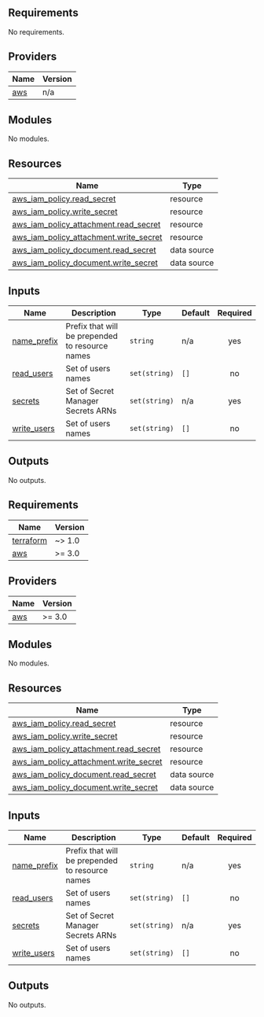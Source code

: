## Requirements

No requirements.

## Providers

| Name | Version |
|------|---------|
| <a name="provider_aws"></a> [aws](#provider\_aws) | n/a |

## Modules

No modules.

## Resources

| Name | Type |
|------|------|
| [aws_iam_policy.read_secret](https://registry.terraform.io/providers/hashicorp/aws/latest/docs/resources/iam_policy) | resource |
| [aws_iam_policy.write_secret](https://registry.terraform.io/providers/hashicorp/aws/latest/docs/resources/iam_policy) | resource |
| [aws_iam_policy_attachment.read_secret](https://registry.terraform.io/providers/hashicorp/aws/latest/docs/resources/iam_policy_attachment) | resource |
| [aws_iam_policy_attachment.write_secret](https://registry.terraform.io/providers/hashicorp/aws/latest/docs/resources/iam_policy_attachment) | resource |
| [aws_iam_policy_document.read_secret](https://registry.terraform.io/providers/hashicorp/aws/latest/docs/data-sources/iam_policy_document) | data source |
| [aws_iam_policy_document.write_secret](https://registry.terraform.io/providers/hashicorp/aws/latest/docs/data-sources/iam_policy_document) | data source |

## Inputs

| Name | Description | Type | Default | Required |
|------|-------------|------|---------|:--------:|
| <a name="input_name_prefix"></a> [name\_prefix](#input\_name\_prefix) | Prefix that will be prepended to resource names | `string` | n/a | yes |
| <a name="input_read_users"></a> [read\_users](#input\_read\_users) | Set of users names | `set(string)` | `[]` | no |
| <a name="input_secrets"></a> [secrets](#input\_secrets) | Set of Secret Manager Secrets ARNs | `set(string)` | n/a | yes |
| <a name="input_write_users"></a> [write\_users](#input\_write\_users) | Set of users names | `set(string)` | `[]` | no |

## Outputs

No outputs.

<!-- BEGIN_TF_DOCS -->
## Requirements

| Name | Version |
|------|---------|
| <a name="requirement_terraform"></a> [terraform](#requirement\_terraform) | ~> 1.0 |
| <a name="requirement_aws"></a> [aws](#requirement\_aws) | >= 3.0 |

## Providers

| Name | Version |
|------|---------|
| <a name="provider_aws"></a> [aws](#provider\_aws) | >= 3.0 |

## Modules

No modules.

## Resources

| Name | Type |
|------|------|
| [aws_iam_policy.read_secret](https://registry.terraform.io/providers/hashicorp/aws/latest/docs/resources/iam_policy) | resource |
| [aws_iam_policy.write_secret](https://registry.terraform.io/providers/hashicorp/aws/latest/docs/resources/iam_policy) | resource |
| [aws_iam_policy_attachment.read_secret](https://registry.terraform.io/providers/hashicorp/aws/latest/docs/resources/iam_policy_attachment) | resource |
| [aws_iam_policy_attachment.write_secret](https://registry.terraform.io/providers/hashicorp/aws/latest/docs/resources/iam_policy_attachment) | resource |
| [aws_iam_policy_document.read_secret](https://registry.terraform.io/providers/hashicorp/aws/latest/docs/data-sources/iam_policy_document) | data source |
| [aws_iam_policy_document.write_secret](https://registry.terraform.io/providers/hashicorp/aws/latest/docs/data-sources/iam_policy_document) | data source |

## Inputs

| Name | Description | Type | Default | Required |
|------|-------------|------|---------|:--------:|
| <a name="input_name_prefix"></a> [name\_prefix](#input\_name\_prefix) | Prefix that will be prepended to resource names | `string` | n/a | yes |
| <a name="input_read_users"></a> [read\_users](#input\_read\_users) | Set of users names | `set(string)` | `[]` | no |
| <a name="input_secrets"></a> [secrets](#input\_secrets) | Set of Secret Manager Secrets ARNs | `set(string)` | n/a | yes |
| <a name="input_write_users"></a> [write\_users](#input\_write\_users) | Set of users names | `set(string)` | `[]` | no |

## Outputs

No outputs.
<!-- END_TF_DOCS -->